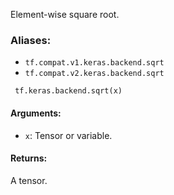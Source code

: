 Element-wise square root.
### Aliases:
- `tf.compat.v1.keras.backend.sqrt`
- `tf.compat.v2.keras.backend.sqrt`

```
 tf.keras.backend.sqrt(x)
```
#### Arguments:
- `x`: Tensor or variable.
#### Returns:
A tensor.
